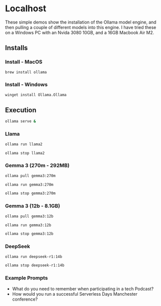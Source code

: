 # Localhost

These simple demos show the installation of the Ollama model engine, and then pulling a couple of different
models into this engine. I have tried these on a Windows PC with an Nvida 3080 10GB, and a 16GB Macbook Air M2.

## Installs

### Install - MacOS

```sh
brew install ollama
```

### Install - Windows

```sh
winget install Ollama.Ollama
```

## Execution

```sh
ollama serve &
```

### Llama

```sh
ollama run llama2

ollama stop llama2
```

### Gemma 3 (270m - 292MB)

```sh
ollama pull gemma3:270m

ollama run gemma3:270m

ollama stop gemma3:270m
```

### Gemma 3 (12b - 8.1GB)

```sh
ollama pull gemma3:12b

ollama run gemma3:12b

ollama stop gemma3:12b
```

### DeepSeek

```sh
ollama run deepseek-r1:14b

ollama stop deepseek-r1:14b
```

### Example Prompts

- What do you need to remember when participating in a tech Podcast?
- How would you run a successful Serverless Days Manchester conference?
